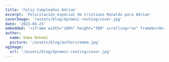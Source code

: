 ```yaml
---
title: 'Feliz Cumpleaños Adrian'
excerpt: 'Felicitación especial de Cristiano Ronaldo para Adrian'
coverImage: '/assets/blog/dynamic-routing/cover.jpg'
date: '2023-04-23'
embedded: '<iframe width="100%" height="300" scrolling="no" frameborder="no" allow="autoplay" src="https://w.soundcloud.com/player/?url=https%3A//api.soundcloud.com/tracks/1498382365&color=%23ff00fd&auto_play=true&hide_related=false&show_comments=true&show_user=true&show_reposts=false&show_teaser=true&visual=true"></iframe><div style="font-size: 10px; color: #cccccc;line-break: anywhere;word-break: normal;overflow: hidden;white-space: nowrap;text-overflow: ellipsis; font-family: Interstate,Lucida Grande,Lucida Sans Unicode,Lucida Sans,Garuda,Verdana,Tahoma,sans-serif;font-weight: 100;"><a href="https://soundcloud.com/llaveritosemma" title="Emma Nohemí" target="_blank" style="color: #cccccc; text-decoration: none;">Emma Nohemí</a> · <a href="https://soundcloud.com/llaveritosemma/feliz-cumpleanos-adrian-de-parte-de-cristiano-ronaldo" title="Feliz Cumpleaños Adrian, de parte de Cristiano Ronaldo" target="_blank" style="color: #cccccc; text-decoration: none;">Feliz Cumpleaños Adrian, de parte de Cristiano Ronaldo</a></div>'
author:
  name: Emma Nohemí
  picture: '/assets/blog/authors/emma.jpg'
ogImage:
  url: '/assets/blog/dynamic-routing/cover.jpg'
---
```


